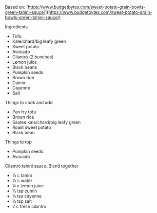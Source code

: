 Based on: [https://www.budgetbytes.com/sweet-potato-grain-bowls-green-tahini-sauce/](https://www.budgetbytes.com/sweet-potato-grain-bowls-green-tahini-sauce/)

Ingredients
- Tofu
- Kale/chard/big leafy green
- Sweet potato
- Avocado
- Cilantro (2 bunches)
- Lemon juice
- Black beans
- Pumpkin seeds
- Brown rice
- Cumin
- Cayenne
- Salt

Things to cook and add
- Pan fry tofu
- Brown rice
- Sautee kale/chard/big leafy green
- Roast sweet potato    
- Black bean    

Things to top
- Pumpkin seeds
- Avocado

Cilantro tahini sauce. Blend together
-  ⅓ c tahini    
- ⅓ c water    
- ¼ c lemon juice    
- ½ tsp cumin    
- ¼ tsp cayenne    
- ½ tsp salt    
- 2 c fresh cilantro